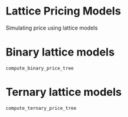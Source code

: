 # Lattice Pricing Models
Simulating price using lattice models

# Binary lattice models
```@docs
compute_binary_price_tree
```

# Ternary lattice models
```@docs
compute_ternary_price_tree
```
